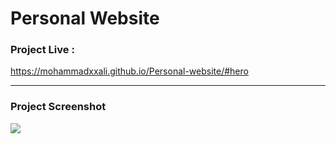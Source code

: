 # Personal Website


### Project Live :
https://mohammadxxali.github.io/Personal-website/#hero

--------

### Project Screenshot
![](https://github.com/mohammadxonel/Personal-website/blob/main/Screenshot.png)

